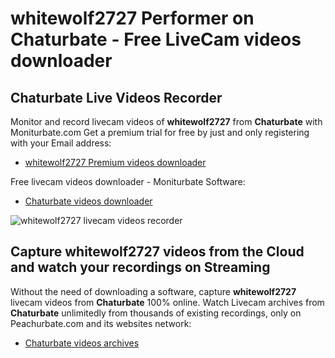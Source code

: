 # whitewolf2727 Performer on Chaturbate - Free LiveCam videos downloader

## Chaturbate Live Videos Recorder

Monitor and record livecam videos of **whitewolf2727** from **Chaturbate** with Moniturbate.com
Get a premium trial for free by just and only registering with your Email address:
* [whitewolf2727 Premium videos downloader](https://moniturbate.com/request-demo-licence-key.html)

Free livecam videos downloader - Moniturbate Software:
* [Chaturbate videos downloader](https://moniturbate.com/moniturbate-download-software.html)

![whitewolf2727 livecam videos recorder](https://peachurnet.com/templates/moniturbate-software.png)


## Capture whitewolf2727 videos from the Cloud and watch your recordings on Streaming

Without the need of downloading a software, capture **whitewolf2727** livecam videos from **Chaturbate** 100% online.
Watch Livecam archives from **Chaturbate** unlimitedly from thousands of existing recordings, only on Peachurbate.com and its websites network:
* [Chaturbate videos archives](https://peachurnet.com/)